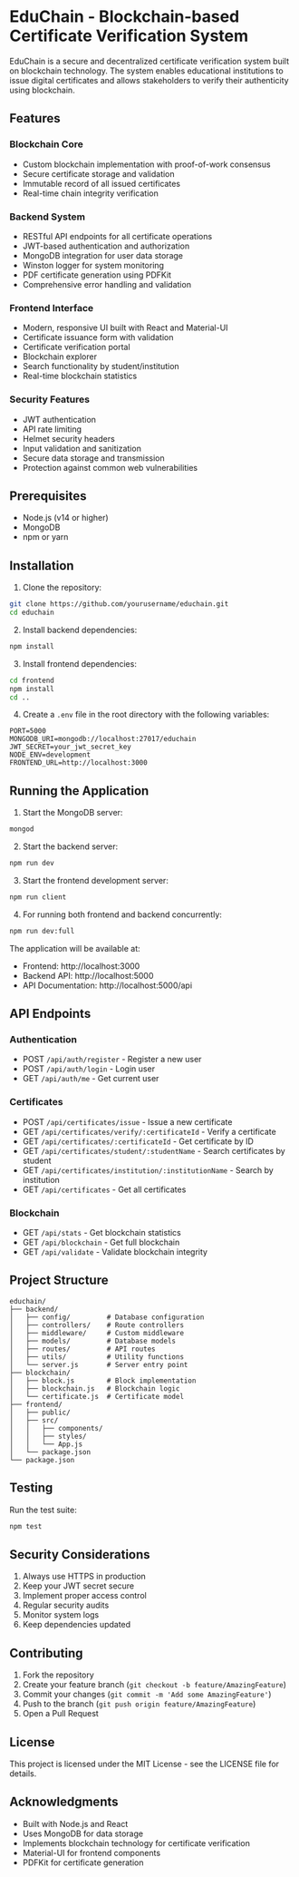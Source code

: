 # EduChain - Blockchain-based Certificate Verification System

EduChain is a secure and decentralized certificate verification system built on blockchain technology. The system enables educational institutions to issue digital certificates and allows stakeholders to verify their authenticity using blockchain.

## Features

### Blockchain Core
- Custom blockchain implementation with proof-of-work consensus
- Secure certificate storage and validation
- Immutable record of all issued certificates
- Real-time chain integrity verification

### Backend System
- RESTful API endpoints for all certificate operations
- JWT-based authentication and authorization
- MongoDB integration for user data storage
- Winston logger for system monitoring
- PDF certificate generation using PDFKit
- Comprehensive error handling and validation

### Frontend Interface
- Modern, responsive UI built with React and Material-UI
- Certificate issuance form with validation
- Certificate verification portal
- Blockchain explorer
- Search functionality by student/institution
- Real-time blockchain statistics

### Security Features
- JWT authentication
- API rate limiting
- Helmet security headers
- Input validation and sanitization
- Secure data storage and transmission
- Protection against common web vulnerabilities

## Prerequisites

- Node.js (v14 or higher)
- MongoDB
- npm or yarn

## Installation

1. Clone the repository:
```bash
git clone https://github.com/yourusername/educhain.git
cd educhain
```

2. Install backend dependencies:
```bash
npm install
```

3. Install frontend dependencies:
```bash
cd frontend
npm install
cd ..
```

4. Create a `.env` file in the root directory with the following variables:
```env
PORT=5000
MONGODB_URI=mongodb://localhost:27017/educhain
JWT_SECRET=your_jwt_secret_key
NODE_ENV=development
FRONTEND_URL=http://localhost:3000
```

## Running the Application

1. Start the MongoDB server:
```bash
mongod
```

2. Start the backend server:
```bash
npm run dev
```

3. Start the frontend development server:
```bash
npm run client
```

4. For running both frontend and backend concurrently:
```bash
npm run dev:full
```

The application will be available at:
- Frontend: http://localhost:3000
- Backend API: http://localhost:5000
- API Documentation: http://localhost:5000/api

## API Endpoints

### Authentication
- POST `/api/auth/register` - Register a new user
- POST `/api/auth/login` - Login user
- GET `/api/auth/me` - Get current user

### Certificates
- POST `/api/certificates/issue` - Issue a new certificate
- GET `/api/certificates/verify/:certificateId` - Verify a certificate
- GET `/api/certificates/:certificateId` - Get certificate by ID
- GET `/api/certificates/student/:studentName` - Search certificates by student
- GET `/api/certificates/institution/:institutionName` - Search by institution
- GET `/api/certificates` - Get all certificates

### Blockchain
- GET `/api/stats` - Get blockchain statistics
- GET `/api/blockchain` - Get full blockchain
- GET `/api/validate` - Validate blockchain integrity

## Project Structure

```
educhain/
├── backend/
│   ├── config/         # Database configuration
│   ├── controllers/    # Route controllers
│   ├── middleware/     # Custom middleware
│   ├── models/         # Database models
│   ├── routes/         # API routes
│   ├── utils/          # Utility functions
│   └── server.js       # Server entry point
├── blockchain/
│   ├── block.js        # Block implementation
│   ├── blockchain.js   # Blockchain logic
│   └── certificate.js  # Certificate model
├── frontend/
│   ├── public/
│   ├── src/
│   │   ├── components/
│   │   ├── styles/
│   │   └── App.js
│   └── package.json
└── package.json
```

## Testing

Run the test suite:
```bash
npm test
```

## Security Considerations

1. Always use HTTPS in production
2. Keep your JWT secret secure
3. Implement proper access control
4. Regular security audits
5. Monitor system logs
6. Keep dependencies updated

## Contributing

1. Fork the repository
2. Create your feature branch (`git checkout -b feature/AmazingFeature`)
3. Commit your changes (`git commit -m 'Add some AmazingFeature'`)
4. Push to the branch (`git push origin feature/AmazingFeature`)
5. Open a Pull Request

## License

This project is licensed under the MIT License - see the LICENSE file for details.

## Acknowledgments

- Built with Node.js and React
- Uses MongoDB for data storage
- Implements blockchain technology for certificate verification
- Material-UI for frontend components
- PDFKit for certificate generation
